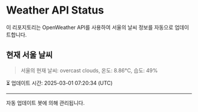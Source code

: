 
# Weather API Status

이 리포지토리는 OpenWeather API를 사용하여 서울의 날씨 정보를 자동으로 업데이트합니다.

## 현재 서울 날씨
> 서울의 현재 날씨: overcast clouds, 온도: 8.86°C, 습도: 49%

⏳ 업데이트 시간: 2025-03-01 07:20:34 (UTC)

---
자동 업데이트 봇에 의해 관리됩니다.
